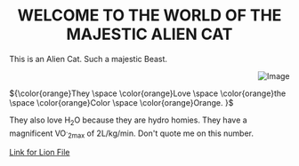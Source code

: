 <h1 align="center"> WELCOME TO THE WORLD OF THE MAJESTIC ALIEN CAT </h1> 
<p> This is an Alien Cat. Such a majestic Beast. </p>
<p align="right"> 
<img src="https://upload.wikimedia.org/wikipedia/commons/5/56/Tiger.50.jpg" alt="Image">
</p>

${\color{orange}They \space \color{orange}Love \space \color{orange}the \space \color{orange}Color \space \color{orange}Orange. }$

They also love H<sub>2</sub>O because they are hydro homies. They have a magnificent VO<sup>.</sup><sub>2max</sub> of 2L/kg/min. Don't quote me on this number.



[Link for Lion File](https://github.com/DmsDoumani/KNES381-Thursday26th/blob/9d3f9e1245f28e1465ddeec8fdc0123fa98714f2/TigerKing/Lion.txt)


